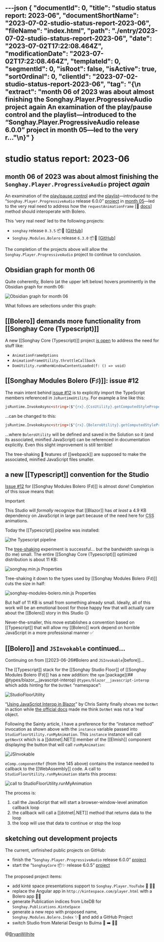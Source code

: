---json
{
  "documentId": 0,
  "title": "studio status report: 2023-06",
  "documentShortName": "2023-07-02-studio-status-report-2023-06",
  "fileName": "index.html",
  "path": "./entry/2023-07-02-studio-status-report-2023-06",
  "date": "2023-07-02T17:22:08.464Z",
  "modificationDate": "2023-07-02T17:22:08.464Z",
  "templateId": 0,
  "segmentId": 0,
  "isRoot": false,
  "isActive": true,
  "sortOrdinal": 0,
  "clientId": "2023-07-02-studio-status-report-2023-06",
  "tag": "{\n  \"extract\": \"month 06 of 2023 was about almost finishing the Songhay.Player.ProgressiveAudio project again An examination of the play/pause control and the playlist—introduced to the “Songhay.Player.ProgressiveAudio release 6.0.0” project in month 05—led to the very r…\"\n}"
}
---

# studio status report: 2023-06

## month 06 of 2023 was about almost finishing the `Songhay.Player.ProgressiveAudio` project _again_

An examination of the [play/pause control](https://rasx-node-js.netlify.app/html5/input-range-play-control/index.html) and the [playlist](https://rasx-node-js.netlify.app/html5/audio-playlist/index.html)—introduced to the “`Songhay.Player.ProgressiveAudio` release 6.0.0” [project](https://github.com/users/BryanWilhite/projects/9) in [month 05](http://songhayblog.azurewebsites.net/entry/2023-05-28-studio-status-report-2023-05)—led to the very real need to address how the `requestAnimationFrame` [📖 [docs](https://developer.mozilla.org/en-US/docs/Web/API/window/requestAnimationFrame)] method should interoperate with Bolero.

This ‘very real need’ led to the following projects:

- `songhay` release `0.3.5` 📦🚀 [[GitHub](https://github.com/users/BryanWilhite/projects/19/views/1)]
- `Songhay.Modules.Bolero` release `6.3.0` 📦🚀 [[GitHub](https://github.com/users/BryanWilhite/projects/20/views/1)]

The completion of the projects above will allow the `Songhay.Player.ProgressiveAudio` project to continue to conclusion.

## Obsidian graph for month 06

Quite coherently, Bolero (at the upper left below) hovers prominently in the Obsidian graph for month 06:

![Obsidian graph for month 06](../presentation/image/day-path-2023-07-02-11-04-45.png)

What follows are selections under this graph:

## [[Bolero]] demands more functionality from [[Songhay Core (Typescript)]]

A new [[Songhay Core (Typescript)]] project [is open](https://github.com/users/BryanWilhite/projects/19/views/1) to address the need for stuff like:

- `AnimationFrameOptions`
- `AnimationFrameUtility.throttleCallback`
- `DomUtility.runWhenWindowContentLoaded(f: () => void)`

## [[Songhay Modules Bolero (F♯)]]: issue #12

The main intent behind [issue #12](https://github.com/BryanWilhite/Songhay.Modules.Bolero/issues/12) is to explicitly import the TypeScript members referenced in `JsRuntimeUtility`. For example a line like this:

```fsharp
jsRuntime.InvokeAsync<string>($"{rx}.{CssUtility}.getComputedStylePropertyValue", elementRef, propertyName).AsTask()
```

…can be changed to this:

```fsharp
jsRuntime.InvokeAsync<string>($"{rx}.{BoleroUtility}.getComputedStylePropertyValue", elementRef, propertyName).AsTask()
```

…where `BoleroUtility` will be defined and saved in the Solution so it (and its associated, minified JavaScript) can be referenced in documentation explicitly. Even this slight improvement is still terrible!

The tree-shaking 🍂 features of [[webpack]] are supposed to make the associated, minified JavaScript files smaller.

## a new [[Typescript]] convention for the Studio

[Issue #12](https://github.com/BryanWilhite/Songhay.Modules.Bolero/issues/12) for [[Songhay Modules Bolero (F♯)]] is almost done! Completion of this issue means that:

>[!important]
>This Studio will _formally_ recognize that [[Blazor]] has _at least_ a 4.9 KB dependency on JavaScript in large part because of the need here for <acronym title="Cascading Style Sheets">CSS</acronym> animations.

Today the [[Typescript]] pipeline was installed:

![the Typescript pipeline](../presentation/image/day-path-2023-07-02-11-18-31.png)

The [tree-shaking](https://webpack.js.org/guides/tree-shaking/) experiment is successful… but the bandwidth savings is (to me) small. The entire [[Songhay Core (Typescript)]] optimized distribution is about 11 KB:

![songhay.min.js Properties](../presentation/image/day-path-2023-07-02-11-19-33.png)

Tree-shaking it down to the types used by [[Songhay Modules Bolero (F♯)]] cuts the size in half:

![songhay-modules-bolero.min.js Properties](../presentation/image/day-path-2023-07-02-11-20-49.png)

But half of 11 KB is small from something already small. Ideally, all of this work will be an emotional boost for those happy few that will actually care about the [[Bolero]] story in this Studio 😐

Never-the-smaller, this move establishes a convention based on [[Typescript]] that will allow my [[Bolero]] work depend on horrible JavaScript in a more professional manner ✅

## [[Bolero]] and `JSInvokable` continued…

Continuing on from [[2023-06-26#Bolero and `JSInvokable`|before]]…

The [[Typescript]] stack for the [[Songhay Studio Floor]] of [[Songhay Modules Bolero (F♯)]] has a new addition: the `npm` [package](## @types/blazor__javascript-interop) `@types/blazor__javascript-interop` which adds hinting for the `DotNet` “namespace”:

![StudioFloorUtility](../presentation/image/day-path-2023-07-02-11-30-39.png)

“[Using JavaScript Interop in Blazor](https://chrissainty.com/using-javascript-interop-in-razor-components-and-blazor/)” by Chris Sainty finally shows me `DotNet` in action while [the official docs](https://learn.microsoft.com/en-us/aspnet/core/blazor/javascript-interoperability/call-dotnet-from-javascript?view=aspnetcore-7.0#invoke-a-static-net-method) made me think `DotNet` was not a ‘real’ object.

Following the Sainty article, I have a preference for the “instance method” invocation as shown above with the `instance` variable passed into `StudioFloorUtility.runMyAnimation`. This `instance` instance will call `getNextX` which is a [[dotnet|.NET]] member of the [[Elmish]] component displaying the button that will call `runMyAnimation`:

![JSInvokable](../presentation/image/day-path-2023-07-02-11-31-55.png)

`eComp.componentRef` (from line 145 above) contains the instance needed to callback to the [[WebAssembly]] code. A call to `StudioFloorUtility.runMyAnimation` starts this process:

![call to `StudioFloorUtility.runMyAnimation`](../presentation/image/day-path-2023-07-02-11-33-04.png)

The process is:

1. call the JavaScript that will start a browser-window-level animation callback loop
2. the callback will call a [[dotnet|.NET]] method that returns data to the loop
3. the loop will use that data to continue or stop the loop

## sketching out development projects

The current, unfinished public projects on GitHub:

- finish the “`Songhay.Player.ProgressiveAudio` release 6.0.0” [project](https://github.com/users/BryanWilhite/projects/9)
- start the “`SonghayCore` 📦✨ release 6.0.5” [project](https://github.com/users/BryanWilhite/projects/7)

The proposed project items:

- add kinté space presentations support to `Songhay.Player.YouTube` 🔨 🚜✨
- replace the Angular app in `http://kintespace.com/player.html` with a Bolero app 🚜🔥
- generate Publication indices from LiteDB for `Songhay.Publications.KinteSpace`
- generate a new repo with proposed name, `Songhay.Modules.Bolero.Index` ✨🚧 and add a GitHub Project
- switch Studio from Material Design to Bulma 💄 ➡️ 💄✨

@[BryanWilhite](https://twitter.com/BryanWilhite)
